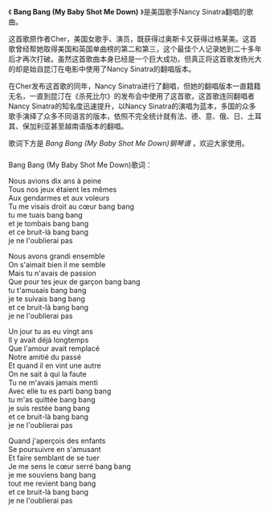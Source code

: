 

《 **Bang Bang (My Baby Shot Me Down)** 》是美国歌手Nancy Sinatra翻唱的歌曲。

这首歌原作者Cher，美国女歌手、演员，既获得过奥斯卡又获得过格莱美。这首歌曾经帮她取得美国和英国单曲榜的第二和第三，这个最佳个人记录她到二十多年后才再次打破。虽然这首歌曲本身已经是一个巨大成功，但真正将这首歌发扬光大的却是始自昆汀在电影中使用了Nancy
Sinatra的翻唱版本。

在Cher发布这首歌的同年，Nancy
Sinatra进行了翻唱，但她的翻唱版本一直籍籍无名，一直到昆汀在《杀死比尔》的发布会中使用了这首歌，这首歌连同翻唱者Nancy
Sinatra的知名度迅速提升，以Nancy
Sinatra的演唱为蓝本，多国的众多歌手演绎了众多不同语言的版本，依照不完全统计就有法、德、意、俄、日、土耳其、保加利亚甚至越南语版本的翻唱。

歌词下方是 _Bang Bang (My Baby Shot Me Down)钢琴谱_ ，欢迎大家使用。

###  
Bang Bang (My Baby Shot Me Down)歌词：

Nous avions dix ans à peine  
Tous nos jeux étaient les mêmes  
Aux gendarmes et aux voleurs  
Tu me visais droit au cœur bang bang  
tu me tuais bang bang  
et je tombais bang bang  
et ce bruit-là bang bang  
je ne l'oublierai pas  
  
Nous avons grandi ensemble  
On s'aimait bien il me semble  
Mais tu n'avais de passion  
Que pour tes jeux de garçon bang bang  
tu t'amusais bang bang  
je te suivais bang bang  
et ce bruit-là bang bang  
je ne l'oublierai pas  
  
Un jour tu as eu vingt ans  
Il y avait déjà longtemps  
Que l'amour avait remplacé  
Notre amitié du passé  
Et quand il en vint une autre  
On ne sait à qui la faute  
Tu ne m'avais jamais menti  
Avec elle tu es parti bang bang  
tu m'as quittée bang bang  
je suis restée bang bang  
et ce bruit-là bang bang  
je ne l'oublierai pas  
  
Quand j'aperçois des enfants  
Se poursuivre en s'amusant  
Et faire semblant de se tuer  
Je me sens le cœur serré bang bang  
je me souviens bang bang  
tout me revient bang bang  
et ce bruit-là bang bang  
je ne l'oublierai pas

